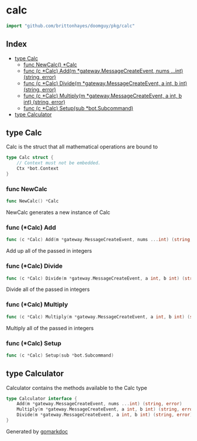 <!-- Code generated by gomarkdoc. DO NOT EDIT -->

# calc

```go
import "github.com/brittonhayes/doomguy/pkg/calc"
```

## Index

- [type Calc](<#type-calc>)
  - [func NewCalc() *Calc](<#func-newcalc>)
  - [func (c *Calc) Add(m *gateway.MessageCreateEvent, nums ...int) (string, error)](<#func-calc-add>)
  - [func (c *Calc) Divide(m *gateway.MessageCreateEvent, a int, b int) (string, error)](<#func-calc-divide>)
  - [func (c *Calc) Multiply(m *gateway.MessageCreateEvent, a int, b int) (string, error)](<#func-calc-multiply>)
  - [func (c *Calc) Setup(sub *bot.Subcommand)](<#func-calc-setup>)
- [type Calculator](<#type-calculator>)


## type Calc

Calc is the struct that all mathematical operations are bound to

```go
type Calc struct {
    // Context must not be embedded.
    Ctx *bot.Context
}
```

### func NewCalc

```go
func NewCalc() *Calc
```

NewCalc generates a new instance of Calc

### func \(\*Calc\) Add

```go
func (c *Calc) Add(m *gateway.MessageCreateEvent, nums ...int) (string, error)
```

Add up all of the passed in integers

### func \(\*Calc\) Divide

```go
func (c *Calc) Divide(m *gateway.MessageCreateEvent, a int, b int) (string, error)
```

Divide all of the passed in integers

### func \(\*Calc\) Multiply

```go
func (c *Calc) Multiply(m *gateway.MessageCreateEvent, a int, b int) (string, error)
```

Multiply all of the passed in integers

### func \(\*Calc\) Setup

```go
func (c *Calc) Setup(sub *bot.Subcommand)
```

## type Calculator

Calculator contains the methods available to the Calc type

```go
type Calculator interface {
    Add(m *gateway.MessageCreateEvent, nums ...int) (string, error)
    Multiply(m *gateway.MessageCreateEvent, a int, b int) (string, error)
    Divide(m *gateway.MessageCreateEvent, a int, b int) (string, error)
}
```



Generated by [gomarkdoc](<https://github.com/princjef/gomarkdoc>)
